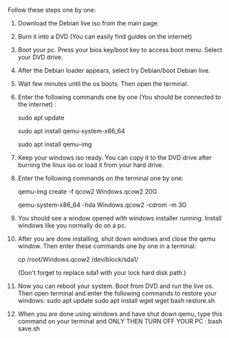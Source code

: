 Follow these steps one by one:

1. Download the Debian live iso from the main page.

2. Burn it into a DVD (You can easily find guides on the internet) 

3. Boot your pc. Press your bios key/boot key to access boot menu. Select your DVD drive.

4. After the Debian loader appears, select try Debian/boot Debian live.

5. Wait few minutes until the os boots. Then open the terminal.

6. Enter the following commands one by one (You should be connected to the internet) :

   sudo apt update


   sudo apt install qemu-system-x86_64

   sudo apt install qemu-img

7. Keep your windows iso ready. You can copy it to the DVD drive after burning the linux iso or load it from your hard drive.

8. Enter the following commands on the terminal one by one:

   qemu-img create -f qcow2 Windows.qcow2 20G

   qemu-system-x86_64 -hda Windows.qcow2 -cdrom <enter path to windows iso> -m 3G

9. You should see a window opened with windows installer running. Install windows like you normally do on a pc. 

10. After you are done installing, shut down windows and close the qemu window. Then enter these commands one by one in a terminal:

    cp /root/Windows.qcow2 /dev/block/sda1/

    (Don't forget to replace sda1 with your lock hard disk path.) 
    
11. Now you can reboot your system. Boot from DVD and run the live os. Then open terminal and enter the following commands to restore your windows:
    sudo apt update 
    sudo apt install wget
    wget 
    bash restore.sh

12. When you are done using windows and have shut down qemu, type this command on your terminal and ONLY THEN TURN OFF YOUR PC :
    bash save.sh
    
 
